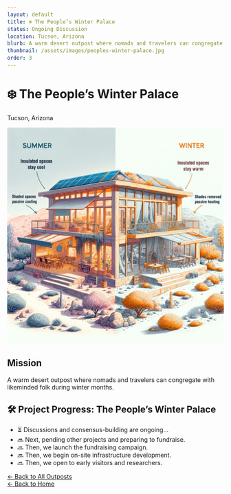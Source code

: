 ```yaml
---
layout: default
title: ❄️ The People’s Winter Palace
status: Ongoing Discussion
location: Tucson, Arizona
blurb: A warm desert outpost where nomads and travelers can congregate with likeminded folk during winter months.
thumbnail: /assets/images/peoples-winter-palace.jpg
order: 3
---
```


# ❄️ The People’s Winter Palace
Tucson, Arizona

<img src="/assets/images/peoples-winter-palace.jpg" class="photo">

## Mission

A warm desert outpost where nomads and travelers can congregate with likeminded folk during winter months.

## 🛠️ Project Progress: The People’s Winter Palace
- ⏳ Discussions and consensus-building are ongoing...
- 🔜 Next, pending other projects and preparing to fundraise.
- 🔜 Then, we launch the fundraising campaign.
- 🔜 Then, we begin on-site infrastructure development.
- 🔜 Then, we open to early visitors and researchers.

[← Back to All Outposts](/outposts/)  
[← Back to Home](/)
